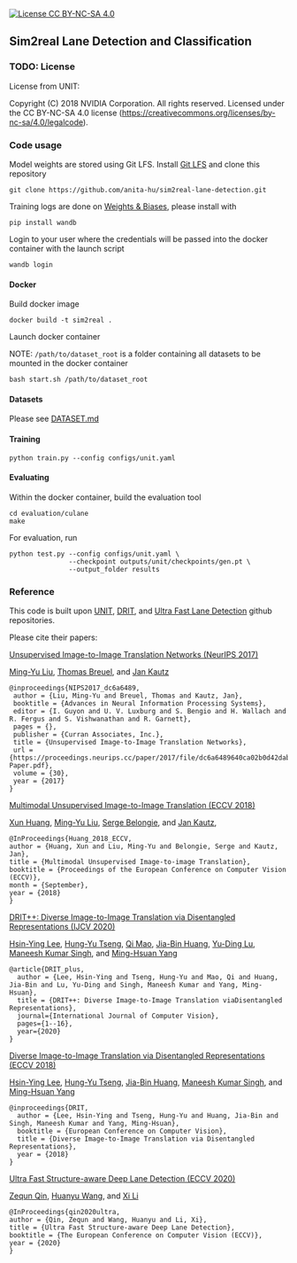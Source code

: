 [![License CC BY-NC-SA 4.0](https://img.shields.io/badge/license-CC4.0-blue.svg)](https://raw.githubusercontent.com/NVIDIA/FastPhotoStyle/master/LICENSE.md)
## Sim2real Lane Detection and Classification

### TODO: License

License from UNIT:

Copyright (C) 2018 NVIDIA Corporation.  All rights reserved.
Licensed under the CC BY-NC-SA 4.0 license (https://creativecommons.org/licenses/by-nc-sa/4.0/legalcode). 

### Code usage

Model weights are stored using Git LFS. Install [Git LFS](https://git-lfs.github.com/) and clone this repository
```
git clone https://github.com/anita-hu/sim2real-lane-detection.git
```
Training logs are done on [Weights & Biases](https://wandb.ai/site), please install with
```
pip install wandb
```
Login to your user where the credentials will be passed into the docker container with the launch script
```
wandb login
```

#### Docker
Build docker image
```
docker build -t sim2real .
```
Launch docker container

NOTE: `/path/to/dataset_root` is a folder containing all datasets to be mounted in the docker container
```
bash start.sh /path/to/dataset_root
```

#### Datasets
Please see [DATASET.md](./DATASET.md)

#### Training
```
python train.py --config configs/unit.yaml
```

#### Evaluating
Within the docker container, build the evaluation tool
```
cd evaluation/culane
make
```
For evaluation, run
```
python test.py --config configs/unit.yaml \
               --checkpoint outputs/unit/checkpoints/gen.pt \
               --output_folder results
```

### Reference

This code is built upon [UNIT](https://github.com/mingyuliutw/UNIT), [DRIT](https://github.com/HsinYingLee/DRIT), and 
[Ultra Fast Lane Detection](https://github.com/cfzd/Ultra-Fast-Lane-Detection) github repositories. 

Please cite their papers:

[Unsupervised Image-to-Image Translation Networks (NeurIPS 2017)](https://proceedings.neurips.cc/paper/2017/hash/dc6a6489640ca02b0d42dabeb8e46bb7-Abstract.html)

[Ming-Yu Liu](http://mingyuliu.net/), [Thomas Breuel](http://www.tmbdev.net/), and [Jan Kautz](http://jankautz.com/)
```
@inproceedings{NIPS2017_dc6a6489,
 author = {Liu, Ming-Yu and Breuel, Thomas and Kautz, Jan},
 booktitle = {Advances in Neural Information Processing Systems},
 editor = {I. Guyon and U. V. Luxburg and S. Bengio and H. Wallach and R. Fergus and S. Vishwanathan and R. Garnett},
 pages = {},
 publisher = {Curran Associates, Inc.},
 title = {Unsupervised Image-to-Image Translation Networks},
 url = {https://proceedings.neurips.cc/paper/2017/file/dc6a6489640ca02b0d42dabeb8e46bb7-Paper.pdf},
 volume = {30},
 year = {2017}
}
```
[Multimodal Unsupervised Image-to-Image Translation (ECCV 2018)](https://openaccess.thecvf.com/content_ECCV_2018/html/Xun_Huang_Multimodal_Unsupervised_Image-to-image_ECCV_2018_paper.html)

[Xun Huang](http://www.cs.cornell.edu/~xhuang/), [Ming-Yu Liu](http://mingyuliu.net/), 
[Serge Belongie](https://vision.cornell.edu/se3/people/serge-belongie/), and [Jan Kautz](http://jankautz.com/), 
```
@InProceedings{Huang_2018_ECCV,
author = {Huang, Xun and Liu, Ming-Yu and Belongie, Serge and Kautz, Jan},
title = {Multimodal Unsupervised Image-to-image Translation},
booktitle = {Proceedings of the European Conference on Computer Vision (ECCV)},
month = {September},
year = {2018}
}
```

[DRIT++: Diverse Image-to-Image Translation via Disentangled Representations (IJCV 2020)](https://link.springer.com/article/10.1007/s11263-019-01284-z)

[Hsin-Ying Lee](http://vllab.ucmerced.edu/hylee/), [Hung-Yu Tseng](https://sites.google.com/site/hytseng0509/), 
[Qi Mao](https://sites.google.com/view/qi-mao/), [Jia-Bin Huang](https://filebox.ece.vt.edu/~jbhuang/), 
[Yu-Ding Lu](https://jonlu0602.github.io/), [Maneesh Kumar Singh](https://scholar.google.com/citations?user=hdQhiFgAAAAJ), 
and [Ming-Hsuan Yang](http://faculty.ucmerced.edu/mhyang/)
```
@article{DRIT_plus,
  author = {Lee, Hsin-Ying and Tseng, Hung-Yu and Mao, Qi and Huang, Jia-Bin and Lu, Yu-Ding and Singh, Maneesh Kumar and Yang, Ming-Hsuan},
  title = {DRIT++: Diverse Image-to-Image Translation viaDisentangled Representations},
  journal={International Journal of Computer Vision},
  pages={1--16},
  year={2020}
}
```
[Diverse Image-to-Image Translation via Disentangled Representations (ECCV 2018)](https://openaccess.thecvf.com/content_ECCV_2018/html/Hsin-Ying_Lee_Diverse_Image-to-Image_Translation_ECCV_2018_paper.html)

[Hsin-Ying Lee](http://vllab.ucmerced.edu/hylee/), [Hung-Yu Tseng](https://sites.google.com/site/hytseng0509/), 
[Jia-Bin Huang](https://filebox.ece.vt.edu/~jbhuang/), [Maneesh Kumar Singh](https://scholar.google.com/citations?user=hdQhiFgAAAAJ), 
and [Ming-Hsuan Yang](http://faculty.ucmerced.edu/mhyang/)
```
@inproceedings{DRIT,
  author = {Lee, Hsin-Ying and Tseng, Hung-Yu and Huang, Jia-Bin and Singh, Maneesh Kumar and Yang, Ming-Hsuan},
  booktitle = {European Conference on Computer Vision},
  title = {Diverse Image-to-Image Translation via Disentangled Representations},
  year = {2018}
}
```
[Ultra Fast Structure-aware Deep Lane Detection (ECCV 2020)](https://link.springer.com/chapter/10.1007%2F978-3-030-58586-0_17)

[Zequn Qin](https://scholar.google.com/citations?user=D-Wyao4AAAAJ), [Huanyu Wang](https://scholar.google.com/citations?user=711Ww7gAAAAJ), and [Xi Li](https://scholar.google.ca/citations?user=TYNPJQMAAAAJ)
```
@InProceedings{qin2020ultra,
author = {Qin, Zequn and Wang, Huanyu and Li, Xi},
title = {Ultra Fast Structure-aware Deep Lane Detection},
booktitle = {The European Conference on Computer Vision (ECCV)},
year = {2020}
}
```
